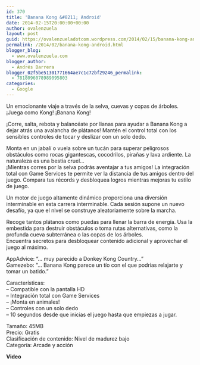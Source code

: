 ```yaml
---
id: 370
title: 'Banana Kong &#8211; Android'
date: 2014-02-15T20:00:00+00:00
author: ovalenzuela
layout: post
guid: https://ovalenzueladotcom.wordpress.com/2014/02/15/banana-kong-android
permalink: /2014/02/banana-kong-android.html
blogger_blog:
  - www.ovalenzuela.com
blogger_author:
  - Andrés Barrera
blogger_02f5be51301771664ae7c1c72bf29246_permalink:
  - 7818096078989095803
categories:
  - Google
---
```

Un emocionante viaje a través de la selva, cuevas y copas de árboles.  
¡Juega como Kong! ¡Banana Kong!

¡Corre, salta, rebota y balancéate por lianas para ayudar a Banana Kong a dejar atrás una avalancha de plátanos! Mantén el control total con los sensibles controles de tocar y deslizar con un solo dedo.

Monta en un jabalí o vuela sobre un tucán para superar peligrosos obstáculos como rocas gigantescas, cocodrilos, pirañas y lava ardiente. La naturaleza es una bestia cruel&#8230;  
¡Mientras corres por la selva podrás aventajar a tus amigos! La integración total con Game Services te permite ver la distancia de tus amigos dentro del juego. Compara tus récords y desbloquea logros mientras mejoras tu estilo de juego.

Un motor de juego altamente dinámico proporciona una diversión interminable en esta carrera interminable. Cada sesión supone un nuevo desafío, ya que el nivel se construye aleatoriamente sobre la marcha.

Recoge tantos plátanos como puedas para llenar la barra de energía. Usa la embestida para destruir obstáculos o toma rutas alternativas, como la profunda cueva subterránea o las copas de los árboles.  
Encuentra secretos para desbloquear contenido adicional y aprovechar el juego al máximo.

AppAdvice: &#8220;&#8230; muy parecido a Donkey Kong Country&#8230;&#8221;  
Gamezebo: &#8220;&#8230; Banana Kong parece un tío con el que podrías relajarte y tomar un batido.&#8221;

Características:  
&#8211; Compatible con la pantalla HD  
&#8211; Integración total con Game Services  
&#8211; ¡Monta en animales!  
&#8211; Controles con un solo dedo  
&#8211; 10 segundos desde que inicias el juego hasta que empiezas a jugar.

Tamaño: 45MB  
Precio: Gratis  
Clasificación de contenido: Nivel de madurez bajo  
Categoría: Arcade y acción

**Video**